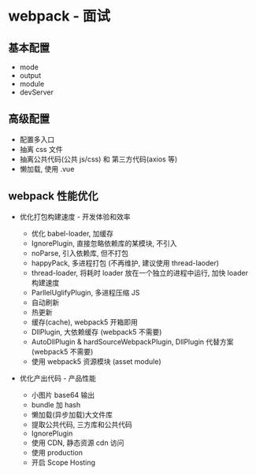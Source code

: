 # webpack - 面试

## 基本配置

- mode
- output
- module
- devServer

## 高级配置

- 配置多入口
- 抽离 css 文件
- 抽离公共代码(公共 js/css) 和 第三方代码(axios 等)
- 懒加载, 使用 .vue

## webpack 性能优化

- 优化打包构建速度 - 开发体验和效率

  - 优化 babel-loader, 加缓存
  - IgnorePlugin, 直接忽略依赖库的某模块, 不引入
  - noParse, 引入依赖库, 但不打包
  - happyPack, 多进程打包 (不再维护, 建议使用 thread-laoder)
  - thread-loader, 将耗时 loader 放在一个独立的进程中运行, 加快 loader 构建速度
  - ParllelUglifyPlugin, 多进程压缩 JS
  - 自动刷新
  - 热更新
  - 缓存(cache), webpack5 开箱即用
  - DllPlugin, 大依赖缓存 (webpack5 不需要)
  - AutoDllPlugin & hardSourceWebpackPlugin, DllPlugin 代替方案 (webpack5 不需要)
  - 使用 webpack5 资源模块 (asset module)

- 优化产出代码 - 产品性能
  - 小图片 base64 输出
  - bundle 加 hash
  - 懒加载(异步加载)大文件库
  - 提取公共代码, 三方库和公共代码
  - IgnorePlugin
  - 使用 CDN, 静态资源 cdn 访问
  - 使用 production
  - 开启 Scope Hosting
